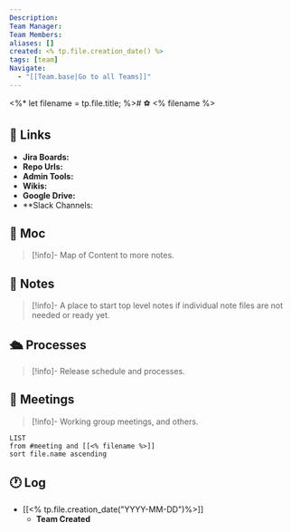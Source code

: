 ```yaml
---
Description:
Team Manager:
Team Members:
aliases: []
created: <% tp.file.creation_date() %>
tags: [team]
Navigate:
  - "[[Team.base|Go to all Teams]]"
---
```

<%* 
	let filename = tp.file.title;
%># ⚽ <% filename %>  


## 🔗 Links

- **Jira Boards:** 
- **Repo Urls:**
- **Admin Tools:**
- **Wikis:**
- **Google Drive:**
- **Slack Channels:

## 🧭 Moc

> [!info]-
> Map of Content to more notes.

## 📓 Notes

> [!info]-
> A place to start top level notes if individual note files are not needed or ready yet.

## 🛳 Processes

> [!info]-
> Release schedule and processes.

## 📆 Meetings

> [!info]-
> Working group meetings, and others.

```dataview
LIST
from #meeting and [[<% filename %>]]
sort file.name ascending
```

## 🕐 Log

- [[<% tp.file.creation_date("YYYY-MM-DD")%>]]
	- **Team Created**
